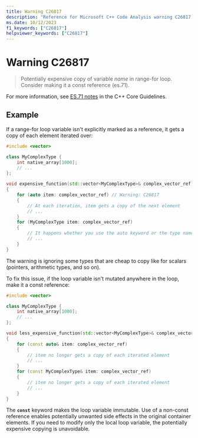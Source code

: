 ```yaml
---
title: Warning C26817
description: "Reference for Microsoft C++ Code Analysis warning C26817 in Visual Studio."
ms.date: 10/12/2023
f1_keywords: ["C26817"]
helpviewer_keywords: ["C26817"]
---
```

# Warning C26817

> Potentially expensive copy of variable *name* in range-for loop. Consider making it a const reference (es.71).

For more information, see [ES.71 notes](https://isocpp.github.io/CppCoreGuidelines/CppCoreGuidelines#Res-for-range) in the C++ Core Guidelines.

## Example

If a range-for loop variable isn't explicitly marked as a reference, it gets a copy of each element iterated over:

```cpp
#include <vector>

class MyComplexType {
    int native_array[1000];
    // ...
};

void expensive_function(std::vector<MyComplexType>& complex_vector_ref)
{
    for (auto item: complex_vector_ref) // Warning: C26817
    {
        // At each iteration, item gets a copy of the next element
        // ...
    }
    for (MyComplexType item: complex_vector_ref)
    {
        // It happens whether you use the auto keyword or the type name
        // ...
    }
}
```

The warning is ignoring some types that are cheap to copy like for scalars (pointers, arithmetic types, and so on).

To fix this issue, if the loop variable isn't mutated anywhere in the loop, make it a const reference:

```cpp
#include <vector>

class MyComplexType {
    int native_array[1000];
    // ...
};

void less_expensive_function(std::vector<MyComplexType>& complex_vector_ref)
{
    for (const auto& item: complex_vector_ref)
    {
        // item no longer gets a copy of each iterated element
        // ...
    }
    for (const MyComplexType& item: complex_vector_ref)
    {
        // item no longer gets a copy of each iterated element
        // ...
    }
}
```

The **`const`** keyword makes the loop variable immutable. Use of a non-const reference enables potentially unwanted side effects in the original container elements. If you need to modify only the local loop variable, the potentially expensive copying is unavoidable.

